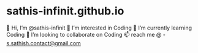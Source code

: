 # sathis-infinit.github.io


👋 Hi, I’m @sathis-infinit
👀 I’m interested in Coding
🌱 I’m currently learning Coding
💞️ I’m looking to collaborate on Coding
📫 reach me @ - s.sathish.contact@gmail.com
